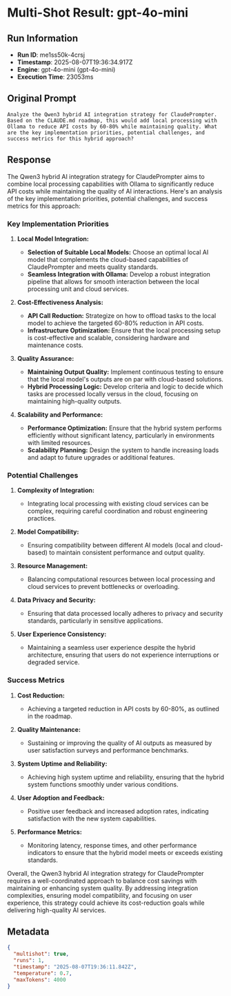 # Multi-Shot Result: gpt-4o-mini

## Run Information
- **Run ID**: me1ss50k-4crsj
- **Timestamp**: 2025-08-07T19:36:34.917Z
- **Engine**: gpt-4o-mini (gpt-4o-mini)
- **Execution Time**: 23053ms

## Original Prompt
```
Analyze the Qwen3 hybrid AI integration strategy for ClaudePrompter. Based on the CLAUDE.md roadmap, this would add local processing with Ollama to reduce API costs by 60-80% while maintaining quality. What are the key implementation priorities, potential challenges, and success metrics for this hybrid approach?
```

## Response
The Qwen3 hybrid AI integration strategy for ClaudePrompter aims to combine local processing capabilities with Ollama to significantly reduce API costs while maintaining the quality of AI interactions. Here's an analysis of the key implementation priorities, potential challenges, and success metrics for this approach:

### Key Implementation Priorities

1. **Local Model Integration:**
   - **Selection of Suitable Local Models:** Choose an optimal local AI model that complements the cloud-based capabilities of ClaudePrompter and meets quality standards.
   - **Seamless Integration with Ollama:** Develop a robust integration pipeline that allows for smooth interaction between the local processing unit and cloud services.

2. **Cost-Effectiveness Analysis:**
   - **API Call Reduction:** Strategize on how to offload tasks to the local model to achieve the targeted 60-80% reduction in API costs.
   - **Infrastructure Optimization:** Ensure that the local processing setup is cost-effective and scalable, considering hardware and maintenance costs.

3. **Quality Assurance:**
   - **Maintaining Output Quality:** Implement continuous testing to ensure that the local model's outputs are on par with cloud-based solutions.
   - **Hybrid Processing Logic:** Develop criteria and logic to decide which tasks are processed locally versus in the cloud, focusing on maintaining high-quality outputs.

4. **Scalability and Performance:**
   - **Performance Optimization:** Ensure that the hybrid system performs efficiently without significant latency, particularly in environments with limited resources.
   - **Scalability Planning:** Design the system to handle increasing loads and adapt to future upgrades or additional features.

### Potential Challenges

1. **Complexity of Integration:**
   - Integrating local processing with existing cloud services can be complex, requiring careful coordination and robust engineering practices.

2. **Model Compatibility:**
   - Ensuring compatibility between different AI models (local and cloud-based) to maintain consistent performance and output quality.

3. **Resource Management:**
   - Balancing computational resources between local processing and cloud services to prevent bottlenecks or overloading.

4. **Data Privacy and Security:**
   - Ensuring that data processed locally adheres to privacy and security standards, particularly in sensitive applications.

5. **User Experience Consistency:**
   - Maintaining a seamless user experience despite the hybrid architecture, ensuring that users do not experience interruptions or degraded service.

### Success Metrics

1. **Cost Reduction:**
   - Achieving a targeted reduction in API costs by 60-80%, as outlined in the roadmap.

2. **Quality Maintenance:**
   - Sustaining or improving the quality of AI outputs as measured by user satisfaction surveys and performance benchmarks.

3. **System Uptime and Reliability:**
   - Achieving high system uptime and reliability, ensuring that the hybrid system functions smoothly under various conditions.

4. **User Adoption and Feedback:**
   - Positive user feedback and increased adoption rates, indicating satisfaction with the new system capabilities.

5. **Performance Metrics:**
   - Monitoring latency, response times, and other performance indicators to ensure that the hybrid model meets or exceeds existing standards.

Overall, the Qwen3 hybrid AI integration strategy for ClaudePrompter requires a well-coordinated approach to balance cost savings with maintaining or enhancing system quality. By addressing integration complexities, ensuring model compatibility, and focusing on user experience, this strategy could achieve its cost-reduction goals while delivering high-quality AI services.



## Metadata
```json
{
  "multishot": true,
  "runs": 1,
  "timestamp": "2025-08-07T19:36:11.842Z",
  "temperature": 0.7,
  "maxTokens": 4000
}
```
